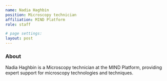 ```yaml
---
name: Nadia Haghbin
position: Microscopy technician
affiliation: MIND Platform
role: staff

# page settings:
layout: post
---
```


### About

Nadia Haghbin is a Microscopy technician at the MIND Platform, providing expert support for microscopy technologies and techniques.